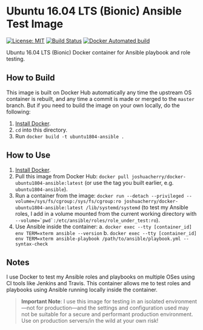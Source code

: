 # Ubuntu 16.04 LTS (Bionic) Ansible Test Image

[![License: MIT](https://img.shields.io/badge/License-MIT-yellow.svg)](https://opensource.org/licenses/MIT)
[![Build Status](https://travis-ci.org/joshuacherry/docker-ubuntu1804-ansible.svg?branch=master)](https://travis-ci.org/joshuacherry/docker-ubuntu1804-ansible)
[![Docker Automated build](https://img.shields.io/docker/automated/joshuacherry/docker-ubuntu1804-ansible.svg?maxAge=2592000)](https://hub.docker.com/r/joshuacherry/docker-ubuntu1804-ansible/)

Ubuntu 16.04 LTS (Bionic) Docker container for Ansible playbook and role testing.

## How to Build

This image is built on Docker Hub automatically any time the upstream OS container is rebuilt, and any time a commit is made or merged to the `master` branch. But if you need to build the image on your own locally, do the following:

  1. [Install Docker](https://docs.docker.com/engine/installation/).
  2. `cd` into this directory.
  3. Run `docker build -t ubuntu1804-ansible .`

## How to Use

  1. [Install Docker](https://docs.docker.com/engine/installation/).
  2. Pull this image from Docker Hub: `docker pull joshuacherry/docker-ubuntu1804-ansible:latest` (or use the tag you built earlier, e.g. `ubuntu1804-ansible`).
  3. Run a container from the image: `docker run --detach --privileged --volume=/sys/fs/cgroup:/sys/fs/cgroup:ro joshuacherry/docker-ubuntu1804-ansible:latest /lib/systemd/systemd` (to test my Ansible roles, I add in a volume mounted from the current working directory with ``--volume=`pwd`:/etc/ansible/roles/role_under_test:ro``).
  4. Use Ansible inside the container:
    a. `docker exec --tty [container_id] env TERM=xterm ansible --version`
    b. `docker exec --tty [container_id] env TERM=xterm ansible-playbook /path/to/ansible/playbook.yml --syntax-check`

## Notes

I use Docker to test my Ansible roles and playbooks on multiple OSes using CI tools like Jenkins and Travis. This container allows me to test roles and playbooks using Ansible running locally inside the container.

> **Important Note**: I use this image for testing in an isolated environment—not for production—and the settings and configuration used may not be suitable for a secure and performant production environment. Use on production servers/in the wild at your own risk!

